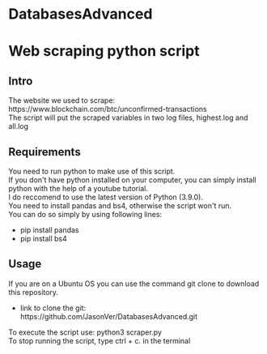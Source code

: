 # DatabasesAdvanced

<h1> Web scraping python script </h1>

<h2> Intro </h2>
The website we used to scrape: https://www.blockchain.com/btc/unconfirmed-transactions <br>
The script will put the scraped variables in two log files, highest.log and all.log <br>

<h2> Requirements </h2>
You need to run python to make use of this script. <br>
If you don't have python installed on your computer, you can simply install python with the help of a youtube tutorial. <br>
I do reccomend to use the latest version of Python (3.9.0). <br>
You need to install pandas and bs4, otherwise the script won't run. <br>
You can do so simply by using following lines: <br>
<ul>
  <li> pip install pandas </li>
  <li> pip install bs4 </li>
</ul>

<h2> Usage </h2>
If you are on a Ubuntu OS you can use the command git clone to download this repository. <br>
<ul>
  <li> link to clone the git: https://github.com/JasonVer/DatabasesAdvanced.git </li>
</ul>
To execute the script use: python3 scraper.py <br>
To stop running the script, type ctrl + c. in the terminal <br>
